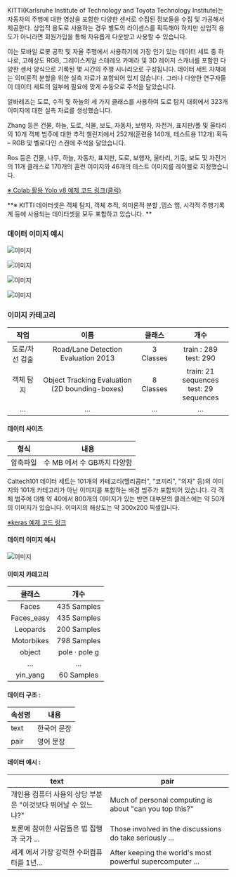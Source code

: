 KITTI(Karlsruhe Institute of Technology and Toyota Technology Institute)는 자동차의 주행에 대한 영상을 포함한 다양한 센서로 수집된 정보들을 수집 및 가공해서 제공한다. 상업적 용도로 사용하는 경우 별도의 라이센스를 획득해야 하지만 상업적 용도가 아니라면 회원가입을 통해 자유롭게 다운받고 사용할 수 있습니다.

이는 모바일 로봇 공학 및 자율 주행에서 사용하기에 가장 인기 있는 데이터 세트 중 하나로, 고해상도 RGB, 그레이스케일 스테레오 카메라 및 3D 레이저 스캐너를 포함한 다양한 센서 양식으로 기록된 몇 시간의 주행 시나리오로 구성됩니다. 데이터 세트 자체에는 의미론적 분할을 위한 실측 자료가 포함되어 있지 않습니다. 그러나 다양한 연구자들이 데이터 세트의 일부에 필요에 맞게 수동으로 주석을 달았습니다.

알바레즈는 도로, 수직 및 하늘의 세 가지 클래스를 사용하여 도로 탐지 대회에서 323개 이미지에 대한 실측 자료를 생성했습니다.

Zhang 등은 건물, 하늘, 도로, 식물, 보도, 자동차, 보행자, 자전거, 표지판/폴 및 울타리의 10개 객체 범주에 대한 추적 챌린지에서 252개(훈련용 140개, 테스트용 112개) 획득 – RGB 및 벨로다인 스캔에 주석을 달았습니다. 

Ros 등은 건물, 나무, 하늘, 자동차, 표지판, 도로, 보행자, 울타리, 기둥, 보도 및 자전거의 11개 클래스로 170개의 훈련 이미지와 46개의 테스트 이미지를  레이블로 지정했습니다.

[※ Colab 활용 Yolo v8 예제 코드 링크(클릭)](https://velog.io/@jjanggu84/YOLOv8-Kitti-Dataset-Training)



**※  KITTI 데이터셋은 객체 탐지, 객체 추적, 의미론적 분할 ,뎁스 맵, 시각적 주행기록계 등에 사용되는 데이터셋을 모두 포함하고 있습니다. **



### 데이터 이미지 예시 

![이미지](https://www.cvlibs.net/datasets/kitti/images/header_depth.jpg)

![이미지](https://www.cvlibs.net/datasets/kitti/images/header_tracking.jpg)

![이미지](https://www.cvlibs.net/datasets/kitti/images/header_road.jpg)

![이미지](https://www.cvlibs.net/datasets/kitti/images/header_odometry.jpg)

### 이미지 카테고리
| 작업 |이름| 클래스 |개수|
|:---:|:---:|:---:|:---:|
| 도로/차선 검출 |Road/Lane Detection Evaluation 2013  | 3 Classes| train : 289 <br> test: 290|
| 객체 탐지    |Object Tracking Evaluation (2D bounding-boxes) | 8 Classes|  train: 21 sequences <br> test: 29 sequences|
| …       | …     |…|…



#### 데이터 사이즈

| 형식 | 내용 |
|:---:|:---:|
| 압축파일 | 수 MB 에서 수 GB까지 다양함  |


Caltech101 데이터 세트는 101개의 카테고리(헬리콥터", "코끼리", "의자" 등)의 이미지와 101개 카테고리가 아닌 이미지를 포함하는 배경 범주가 포함되어 있습니다. 각 객체 범주에 대해 약 40에서 800개의 이미지가 있는 반면 대부분의 클래스에는 약 50개의 이미지가 있습니다. 이미지의 해상도는 약 300x200 픽셀입니다. 

[※keras 예제 코드 링크](https://github.com/tilemmpon/Caltech_101_object_classification/blob/master/Caltech_101_split_dataset_and_first_NN.ipynb)

#### 데이터 이미지 예시 
![이미지](https://user-images.githubusercontent.com/26833433/239366386-44171121-b745-4206-9b59-a3be41e16089.png)

#### 이미지 카테고리
| 클래스        | 개수                                                                                                 |
|:--------------:|:-----------------------------------------------------------------------------------------------------------:|
| Faces         | 435 Samples                                    |
| Faces_easy        | 435 Samples                                                         |
| Leopards      | 200 Samples  |
| Motorbikes | 798 Samples |
| object       | pole · pole g                                                        
|    …   |…                                                                                                   |
| yin_yang         | 60 Samples                                             |




#### 데이터 구조 :
| 속성명 | 내용 |
| --- | --- |
| text |한국어 문장|
| pair |영어 문장|


#### 데이터 예시 :
| text | pair | 
| --- | --- | 
|  개인용 컴퓨터 사용의 상당 부분은 "이것보다 뛰어날 수 있느냐?" |Much of personal computing is about "can you top this?"
| 토론에 참여한 사람들은 법 집행과 국가 ... | Those involved in the discussions do take seriously ... | 
 |세계 에서 가장 강력한 수퍼컴퓨터를 1년... | After keeping the world's most powerful supercomputer ...|
